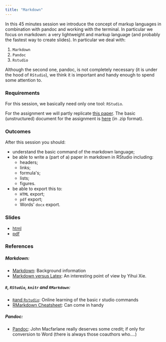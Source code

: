 ```yaml
---
title: "Markdown"
---
```


In this 45 minutes session we introduce the concept of markup languages in combination with pandoc and working with the terminal. In particular we focus on markdown: a very lightweight and markup language (and probably the fastest way to create slides). In particular we deal with:

1. `Markdown`
2. `Pandoc`
3. `Rstudio`

Although the second one, pandoc, is not completely necessary (it is under the hood of `RStudio`), we think it is important and handy enough to spend some attention to. 

### Requirements

For this session, we basically need only one tool: `RStudio`.  

For the assignment we will partly replicate [this paper](../doc/HowToWriteAShinyPaper.pdf). The basic (unstructured) document for the assignment is [here](../Assignments/Assignment1.zip) (in .zip format).

### Outcomes

After this session you should:

* understand the basic command of the markdown language;
* be able to write a (part of a) paper in markdown in RStudio including:
	* headers;
	* links;
	* formula's;
	* lists;
	* figures.
* be able to export this to:
	* `HTML` export; 
	* `pdf` export;
	* Words' `docx` export.

### Slides

* [html](../slides/02-markdown.html)
* [pdf](../slides/02-markdown.pdf)

### References

##### Markdown:

* [Markdown](http://daringfireball.net/projects/markdown/): Background information
* [Markdown versus Latex](http://yihui.name/en/2013/10/markdown-or-latex/): An interesting point of view by Yihui Xie.

##### `R`, `RStudio`, `knitr` and `RMarkdown`:

* [`R`and `Rstudio`](http://www.rstudio.com/resources/training/online-learning/):  Online learning of the basic r studio commands
* [RMarkdown Cheatsheet](http://blog.rstudio.org/2014/08/01/the-r-markdown-cheat-sheet/): Can come in handy

##### Pandoc: 

* [Pandoc](http://johnmacfarlane.net/pandoc/): John Macfarlane really deserves some credit; if only for conversion to Word (there is always those coauthors who....)